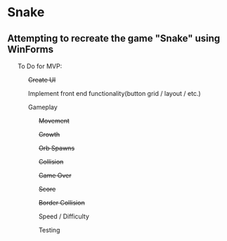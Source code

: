 # Snake
<html>
  <section>
    <h2>Attempting to recreate the game "Snake" using WinForms</h2>
  </section>
  <section>
    <ul>To Do for MVP:
      <ul><s>Create UI</s></ul>
      <ul>Implement front end functionality(button grid / layout / etc.)</ul>
      <ul>Gameplay
        <ul><s>Movement</s></ul>
        <ul><s>Growth</s></ul>
        <ul><s>Orb Spawns</s></ul>
        <ul><s>Collision</s></ul>
        <ul><s>Game Over</s></ul>
        <ul><s>Score</s></ul>
        <ul><s>Border Collision</s></ul>
        <ul>Speed / Difficulty</ul>
        <ul>Testing</ul>
  </section>
</html>
